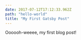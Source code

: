 ```yaml
---
date: 2017-07-12T17:12:33.962Z
path: "hello-world"
title: "My First Gatsby Post"
---
```

Oooooh-weeee, my first blog post!